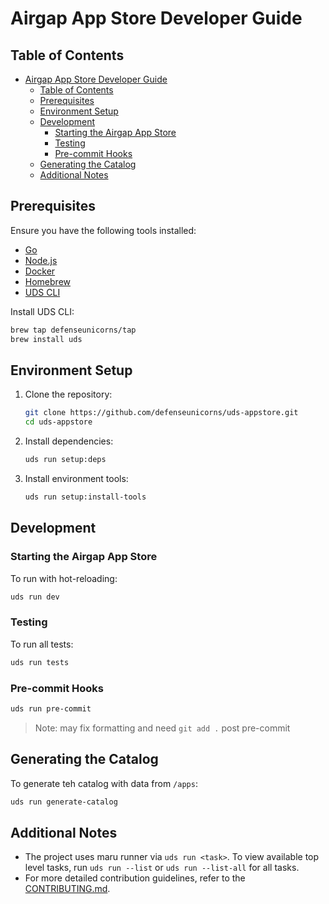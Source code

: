 # Airgap App Store Developer Guide

## Table of Contents

- [Airgap App Store Developer Guide](#airgap-app-store-developer-guide)
  - [Table of Contents](#table-of-contents)
  - [Prerequisites](#prerequisites)
  - [Environment Setup](#environment-setup)
  - [Development](#development)
    - [Starting the Airgap App Store](#starting-the-airgap-app-store)
    - [Testing](#testing)
    - [Pre-commit Hooks](#pre-commit-hooks)
  - [Generating the Catalog](#generating-the-catalog)
  - [Additional Notes](#additional-notes)

## Prerequisites

Ensure you have the following tools installed:

- [Go](https://go.dev/dl/)
- [Node.js](https://nodejs.org/en)
- [Docker](https://www.docker.com/products/docker-desktop/)
- [Homebrew](https://brew.sh/)
- [UDS CLI](https://github.com/defenseunicorns/uds-cli)

Install UDS CLI:

```sh
brew tap defenseunicorns/tap
brew install uds
```

## Environment Setup

1. Clone the repository:

   ```sh
   git clone https://github.com/defenseunicorns/uds-appstore.git
   cd uds-appstore
   ```

2. Install dependencies:

   ```sh
   uds run setup:deps
   ```

3. Install environment tools:
   ```sh
   uds run setup:install-tools
   ```

## Development

### Starting the Airgap App Store

To run with hot-reloading:

```sh
uds run dev
```

### Testing

To run all tests:

```sh
uds run tests
```

### Pre-commit Hooks

```sh
uds run pre-commit
```

> Note: may fix formatting and need `git add .` post pre-commit

## Generating the Catalog

To generate teh catalog with data from `/apps`:

```sh
uds run generate-catalog
```

## Additional Notes

- The project uses maru runner via `uds run <task>`. To view available top level tasks, run `uds run --list` or `uds run --list-all` for all tasks.
- For more detailed contribution guidelines, refer to the [CONTRIBUTING.md](CONTRIBUTING.md).

